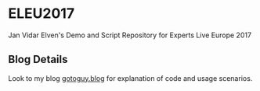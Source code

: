 # ELEU2017
Jan Vidar Elven's Demo and Script Repository for Experts Live Europe 2017

## Blog Details
Look to my blog [gotoguy.blog]() for explanation of code and usage scenarios.



